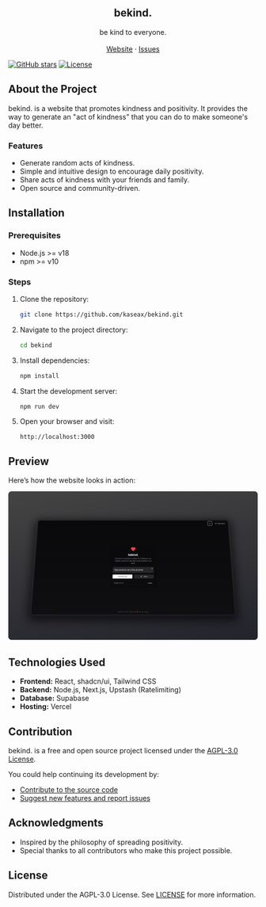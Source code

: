 <p align="center">
  <h2 align="center">
    bekind.
  </h2>

  <p align="center">
    be kind to everyone.
    <br />
    <br />
    <a href="https://bekind.now">Website</a>
    ·
    <a href="https://github.com/kaseax/bekind/issues">Issues</a>
  </p>

[![GitHub stars](https://img.shields.io/github/stars/kaseax/bekind)](https://github.com/kaseax/bekind/stargazers)
[![License](https://img.shields.io/github/license/kaseax/bekind)](./LICENSE.md)

</p>

## About the Project

bekind. is a website that promotes kindness and positivity. It provides the way to generate an "act of kindness" that you can do to make someone's day better.

### Features

- Generate random acts of kindness.
- Simple and intuitive design to encourage daily positivity.
- Share acts of kindness with your friends and family.
- Open source and community-driven.

## Installation

### Prerequisites

- Node.js >= v18
- npm >= v10

### Steps

1. Clone the repository:
   ```bash
   git clone https://github.com/kaseax/bekind.git
   ```
2. Navigate to the project directory:
   ```bash
   cd bekind
   ```
3. Install dependencies:
   ```bash
   npm install
   ```
4. Start the development server:
   ```bash
   npm run dev
   ```
5. Open your browser and visit:
   ```
   http://localhost:3000
   ```

## Preview

Here’s how the website looks in action:

![Screenshot](./demo.png)

## Technologies Used

- **Frontend:** React, shadcn/ui, Tailwind CSS
- **Backend:** Node.js, Next.js, Upstash (Ratelimiting)
- **Database:** Supabase
- **Hosting:** Vercel

## Contribution

bekind. is a free and open source project licensed under the [AGPL-3.0 License](./LICENSE.md).

You could help continuing its development by:

- [Contribute to the source code](./CONTRIBUTING.md)
- [Suggest new features and report issues](https://github.com/kaseax/bekind/issues)

## Acknowledgments

- Inspired by the philosophy of spreading positivity.
- Special thanks to all contributors who make this project possible.

## License

Distributed under the AGPL-3.0 License. See [LICENSE](./LICENSE.md) for more information.

